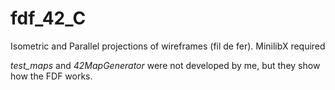 # fdf_42_C
Isometric and Parallel projections of wireframes (fil de fer). MinilibX required


*test_maps* and *42MapGenerator* were not developed by me, but they show how the FDF works.
